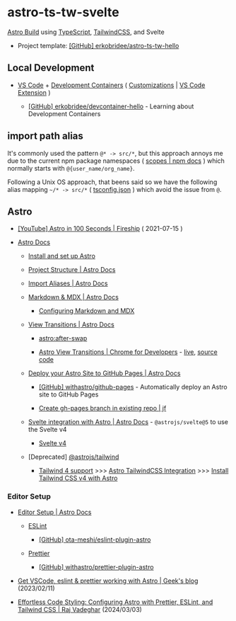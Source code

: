 # astro-ts-tw-svelte

[Astro Build](https://astro.build/) using [TypeScript](https://www.typescriptlang.org/), [TailwindCSS](https://tailwindcss.com/), and Svelte

- Project template: [[GitHub] erkobridee/astro-ts-tw-hello](https://github.com/erkobridee/astro-ts-tw-hello)

## Local Development

- [VS Code](https://code.visualstudio.com/) + [Development Containers](https://containers.dev/) ( [Customizations](https://containers.dev/supporting#visual-studio-code) | [VS Code Extension](https://marketplace.visualstudio.com/items?itemName=ms-vscode-remote.remote-containers) )

  - [[GitHub] erkobridee/devcontainer-hello](https://github.com/erkobridee/devcontainer-hello) - Learning about Development Containers

## import path alias

It's commonly used the pattern `@* -> src/*`, but this approach annoys me due to the current npm package namespaces ( [scopes | npm docs](https://docs.npmjs.com/about-scopes) ) which normally starts with `@{user_name/org_name}`.

Following a Unix OS approach, that beens said so we have the following alias mapping `~/* -> src/*` ( [tsconfig.json](/tsconfig.json) ) which avoid the issue from `@`.

## Astro

- [[YouTube] Astro in 100 Seconds | Fireship](https://www.youtube.com/watch?v=dsTXcSeAZq8) ( 2021-07-15 )

- [Astro Docs](https://docs.astro.build/en/getting-started/)

  - [Install and set up Astro](https://docs.astro.build/en/install-and-setup/)

  - [Project Structure | Astro Docs](https://docs.astro.build/en/basics/project-structure/)

  - [Import Aliases | Astro Docs](https://docs.astro.build/en/guides/aliases/)

  - [Markdown & MDX | Astro Docs](https://docs.astro.build/en/guides/markdown-content/)

    - [Configuring Markdown and MDX](https://docs.astro.build/en/guides/markdown-content/#configuring-markdown-and-mdx)

  - [View Transitions | Astro Docs](https://docs.astro.build/en/guides/view-transitions/)

    - [astro:after-swap](https://docs.astro.build/en/guides/view-transitions/#astroafter-swap)

    - [Astro View Transitions | Chrome for Developers](https://developer.chrome.com/blog/astro-view-transitions?hl=en) - [live](https://live-transitions.pages.dev/), [source code](https://github.com/Charca/view-transitions-live)

  - [Deploy your Astro Site to GitHub Pages | Astro Docs](https://docs.astro.build/en/guides/deploy/github/)

    - [[GitHub] withastro/github-pages](https://github.com/withastro/github-pages) - Automatically deploy an Astro site to GitHub Pages

    - [Create gh-pages branch in existing repo | jf](https://jiafulow.github.io/blog/2020/07/09/create-gh-pages-branch-in-existing-repo/)

  - [Svelte integration with Astro | Astro Docs](https://docs.astro.build/en/guides/integrations-guide/svelte/) - `@astrojs/svelte@5` to use the Svelte v4

    - [Svelte v4](https://v4.svelte.dev/)

  - [Deprecated] [@astrojs/tailwind](https://docs.astro.build/en/guides/integrations-guide/tailwind/)

    - [Tailwind 4 support](https://astro.build/blog/astro-520/#tailwind-4-support) >>> [Astro TailwindCSS Integration](https://docs.astro.build/en/guides/styling/#tailwind) >>> [Install Tailwind CSS v4 with Astro](https://tailwindcss.com/docs/installation/framework-guides/astro)

### Editor Setup

- [Editor Setup | Astro Docs](https://docs.astro.build/en/editor-setup/)

  - [ESLint](https://docs.astro.build/en/editor-setup/#eslint)

    - [[GitHub] ota-meshi/eslint-plugin-astro](https://github.com/ota-meshi/eslint-plugin-astro)

  - [Prettier](https://docs.astro.build/en/editor-setup/#prettier)

    - [[GitHub] withastro/prettier-plugin-astro](https://github.com/withastro/prettier-plugin-astro)

- [Get VSCode, eslint & prettier working with Astro | Geek's blog](https://patheticgeek.dev/blog/astro-prettier-eslint-vscode) (2023/02/11)

- [Effortless Code Styling: Configuring Astro with Prettier, ESLint, and Tailwind CSS | Raj Vadeghar](https://r44j.dev/blog/beginner-s-guide-to-setting-up-astro-astro-prettier-eslint-tailwind-css/) (2024/03/03)

<!--

## Useful references

### Markdown

- [Markdown Cheat Sheet | Kevin Chatham](https://kevinc.design/posts/tip-markdown-cheat-sheet)

- [Extending AstroJS Markdown Processing With Remark and Rehype Plugins | DEV Community](https://dev.to/fkurz/extending-astrojs-markdown-processing-with-remark-and-rehype-plugins-m1k)

- [How to Create an Astro Markdown Plugin | Larry Myers](https://www.larrymyers.com/posts/how-to-create-an-astro-markdown-plugin/)

- [How to Open a Markdown Link in a New Tab in Astro | Emmanuel Raymond](https://www.peoray.dev/blog/astro-open-link-new-tab/)

  - [[GitHub] JS-DevTools/rehype-url-inspector](https://github.com/JS-DevTools/rehype-url-inspector)

- [Astro, fix .md in links | Flavio Copes](https://flaviocopes.com/astro-fix-dot-md-in-links/)

   - [[GitHub] vernak2539/astro-rehype-relative-markdown-links](https://github.com/vernak2539/astro-rehype-relative-markdown-links)

- [Icons for external links | Astro Digital Garden](https://astro-digital-garden.stereobooster.com/recipes/icons-to-external-links/)

  - [[GitHub] rehypejs/rehype-external-links](https://github.com/rehypejs/rehype-external-links)

- [Create Table of contents in Astro and sectionize the Markdown content | Reza Zahedi
](https://rezahedi.dev/blog/create-table-of-contents-in-astro-and-sectionize-the-markdown-content)

  - [[GitHub] rezahedi/rezahedi.dev](https://github.com/rezahedi/rezahedi.dev)

  - [[GitHub] hbsnow/rehype-sectionize](https://github.com/hbsnow/rehype-sectionize)


## Test it online

[![Open in StackBlitz](https://developer.stackblitz.com/img/open_in_stackblitz.svg)](https://stackblitz.com/github/erkobridee/astro-ts-tw-svelte)
[![Open in GitHub Codespaces](https://github.com/codespaces/badge.svg)](https://codespaces.new/erkobridee/astro-ts-tw-svelte?devcontainer_path=.devcontainer/devcontainer.json)

## Setup a new project using this repository

You can use the `Use this template` button

### degit

```sh
npx degit erkobridee/astro-ts-tw-svelte {project_name}
```

### create a new project based on a GitHub repository’s main branch

```sh
npm create astro@latest -- --template erkobridee/astro-ts-tw-svelte
```

-->
